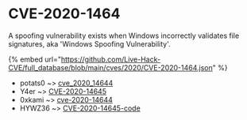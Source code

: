 # CVE-2020-1464

A spoofing vulnerability exists when Windows incorrectly validates file signatures, aka 'Windows Spoofing Vulnerability'.

{% embed url="https://github.com/Live-Hack-CVE/full_database/blob/main/cves/2020/CVE-2020-1464.json" %}


* potats0 ~> [cve_2020_14644](https://www.alice-snow.ru/2020/database/cve-2020-1464/cve_2020_14644-potats0)
* Y4er ~> [CVE-2020-14645](https://www.alice-snow.ru/2020/database/cve-2020-1464/cve-2020-14645-y4er)
* 0xkami ~> [cve-2020-14644](https://www.alice-snow.ru/2020/database/cve-2020-1464/cve-2020-14644-0xkami)
* HYWZ36 ~> [CVE-2020-14645-code](https://www.alice-snow.ru/2020/database/cve-2020-1464/cve-2020-14645-code-hywz36)